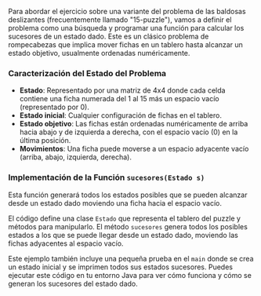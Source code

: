 Para abordar el ejercicio sobre una variante del problema de las baldosas deslizantes (frecuentemente llamado "15-puzzle"), vamos a definir el problema como una búsqueda y programar una función para calcular los sucesores de un estado dado. Este es un clásico problema de rompecabezas que implica mover fichas en un tablero hasta alcanzar un estado objetivo, usualmente ordenadas numéricamente.

### Caracterización del Estado del Problema
- **Estado**: Representado por una matriz de 4x4 donde cada celda contiene una ficha numerada del 1 al 15 más un espacio vacío (representado por 0).
- **Estado inicial**: Cualquier configuración de fichas en el tablero.
- **Estado objetivo**: Las fichas están ordenadas numéricamente de arriba hacia abajo y de izquierda a derecha, con el espacio vacío (0) en la última posición.
- **Movimientos**: Una ficha puede moverse a un espacio adyacente vacío (arriba, abajo, izquierda, derecha).

### Implementación de la Función `sucesores(Estado s)`
Esta función generará todos los estados posibles que se pueden alcanzar desde un estado dado moviendo una ficha hacia el espacio vacío.

El código define una clase `Estado` que representa el tablero del puzzle y métodos para manipularlo. El método `sucesores` genera todos los posibles estados a los que se puede llegar desde un estado dado, moviendo las fichas adyacentes al espacio vacío.

Este ejemplo también incluye una pequeña prueba en el `main` donde se crea un estado inicial y se imprimen todos sus estados sucesores. Puedes ejecutar este código en tu entorno Java para ver cómo funciona y cómo se generan los sucesores del estado dado.